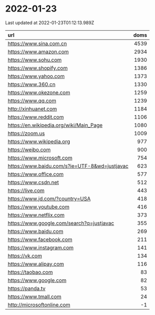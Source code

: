 # 2022-01-23

<!-- BEGIN -->
Last updated at 2022-01-23T01:12:13.989Z

url | doms
:- | -:
https://www.sina.com.cn | 4539
https://www.amazon.com | 2934
https://www.sohu.com | 1930
https://www.shopify.com | 1386
https://www.yahoo.com | 1373
https://www.360.cn | 1330
https://www.okezone.com | 1259
https://www.qq.com | 1239
http://xinhuanet.com | 1184
https://www.reddit.com | 1106
https://en.wikipedia.org/wiki/Main_Page | 1080
https://zoom.us | 1009
https://www.wikipedia.org | 977
https://weibo.com | 900
https://www.microsoft.com | 754
https://www.baidu.com/s?ie=UTF-8&wd=justjavac | 623
https://www.office.com | 577
https://www.csdn.net | 512
https://live.com | 443
https://www.jd.com/?country=USA | 418
https://www.youtube.com | 416
https://www.netflix.com | 373
https://www.google.com/search?q=justjavac | 355
https://www.baidu.com | 269
https://www.facebook.com | 211
https://www.instagram.com | 141
https://vk.com | 134
https://www.alipay.com | 116
https://taobao.com | 83
https://www.google.com | 82
https://panda.tv | 53
https://www.tmall.com | 24
http://microsoftonline.com | -1
<!-- END -->
